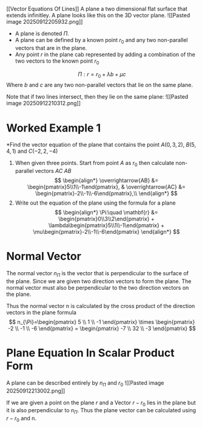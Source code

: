 [[Vector Equations Of Lines]]
A plane a two dimensional flat surface that extends infinitley. A plane looks like this on the 3D vector plane. ![[Pasted image 20250912205932.png]]
- A plane is denoted $\Pi$. 
- A plane can be defined by a known point $r_{0}$ and any two non-parallel vectors that are in the plane.
- Any point $r$ in the plane cab represented by adding a combination of the two vectors to the known point $r_{0}$

$$
\Pi:r=r_{0}+\lambda b+\mu c
$$
Where $b$ and $c$ are any two non-parallel vectors that lie on the same plane.

Note that if two lines intersect, then they lie on the same plane:
![[Pasted image 20250912210312.png]]

# Worked Example 1
*Find the vector equation of the plane that contains the point $A(0,3,2)$, $B(5,4,1)$ and $C(-2,2,-4)$ 

1. When given three points. Start from point $A$ as $r_{0}$ then calculate non-parallel vectors $AC$ $AB$
$$
\begin{align*}
\overrightarrow{AB} &= \begin{pmatrix}5\\1\\-1\end{pmatrix}, &
\overrightarrow{AC} &= \begin{pmatrix}-2\\-1\\-6\end{pmatrix},\\
\end{align*}
$$
2. Write out the equation of the plane using the formula for a plane
$$
\begin{align*}
\Pi:\quad \mathbf{r} &= \begin{pmatrix}0\\3\\2\end{pmatrix} + \lambda\begin{pmatrix}5\\1\\-1\end{pmatrix} + \mu\begin{pmatrix}-2\\-1\\-6\end{pmatrix}
\end{align*}
$$

# Normal Vector
The normal vector $n_{\Pi}$ is the vector that is perpendicular to the  surface of the plane. 
Since we are given two direction vectors to form the plane. The normal vector must also be perpendicular to the two direction vectors on the plane. 

Thus the normal vector n is calculated by the cross product of the direction vectors in the plane formula
$$
n_{\Pi}=\begin{pmatrix}
5 \\
1 \\
-1
\end{pmatrix} \times \begin{pmatrix}
-2 \\
-1 \\
-6
\end{pmatrix} = \begin{pmatrix}
-7 \\
32 \\
-3
\end{pmatrix}
$$
# Plane Equation In Scalar Product Form
A plane can be described entirely by $n_{\Pi}$ and $r_{0}$ 
![[Pasted image 20250912213002.png]]

If we are given a point on the plane $r$ and a 
Vector $r-r_{0}$ lies in the plane but it is also perpendicular to $n_{\Pi}$. Thus the plane vector can be calculated using $r-r_{0}$ and n. 
